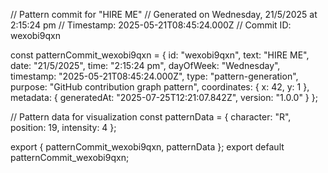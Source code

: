 // Pattern commit for "HIRE ME"
// Generated on Wednesday, 21/5/2025 at 2:15:24 pm
// Timestamp: 2025-05-21T08:45:24.000Z
// Commit ID: wexobi9qxn

const patternCommit_wexobi9qxn = {
  id: "wexobi9qxn",
  text: "HIRE ME",
  date: "21/5/2025",
  time: "2:15:24 pm",
  dayOfWeek: "Wednesday",
  timestamp: "2025-05-21T08:45:24.000Z",
  type: "pattern-generation",
  purpose: "GitHub contribution graph pattern",
  coordinates: {
    x: 42,
    y: 1
  },
  metadata: {
    generatedAt: "2025-07-25T12:21:07.842Z",
    version: "1.0.0"
  }
};

// Pattern data for visualization
const patternData = {
  character: "R",
  position: 19,
  intensity: 4
};

export { patternCommit_wexobi9qxn, patternData };
export default patternCommit_wexobi9qxn;
